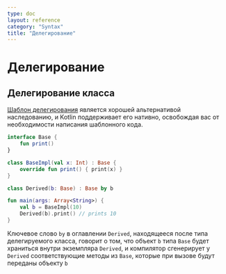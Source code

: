 ```yaml
---
type: doc
layout: reference
category: "Syntax"
title: "Делегирование"
---
```


<!--# Delegation-->
# Делегирование

<!--## Class Delegation-->
## Делегирование класса

<!--The [Delegation pattern](https://en.wikipedia.org/wiki/Delegation_pattern) has proven to be a good alternative to implementation inheritance,
and Kotlin supports it natively requiring zero boilerplate code.
A class `Derived` can inherit from an interface `Base` and delegate all of its public methods to a specified object:-->
[Шаблон делегирования](https://ru.wikipedia.org/wiki/%D0%A8%D0%B0%D0%B1%D0%BB%D0%BE%D0%BD_%D0%B4%D0%B5%D0%BB%D0%B5%D0%B3%D0%B8%D1%80%D0%BE%D0%B2%D0%B0%D0%BD%D0%B8%D1%8F)
является хорошей альтернативой наследованию, и Kotlin поддерживает его нативно, освобождая вас от необходимости написания шаблонного кода.

``` kotlin
interface Base {
    fun print()
}

class BaseImpl(val x: Int) : Base {
    override fun print() { print(x) }
}

class Derived(b: Base) : Base by b

fun main(args: Array<String>) {
    val b = BaseImpl(10)
    Derived(b).print() // prints 10
}
```

<!--The *by*{: .keyword }-clause in the supertype list for `Derived` indicates that `b` will be stored internally in objects of `Derived`
and the compiler will generate all the methods of `Base` that forward to `b`.-->
Ключевое слово `by` в оглавлении `Derived`, находящееся после типа делегируемого класса, говорит о том, что объект `b` типа `Base` будет храниться внутри экземпляра `Derived`, и компилятор сгенерирует у `Derived` соответствующие методы из `Base`, которые при вызове будут переданы объекту `b`
